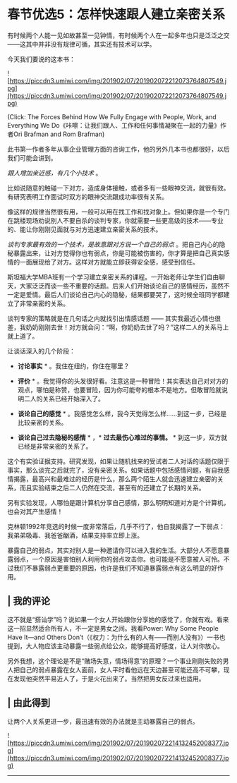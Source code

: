 # 春节优选5：怎样快速跟人建立亲密关系

有时候两个人能一见如故甚至一见钟情，有时候两个人在一起多年也只是泛泛之交——这其中并非没有规律可循，其实还有技术可以学。

今天我们要说的这本书：

![https://piccdn3.umiwi.com/img/201902/07/201902072212073764807549.jpg](https://piccdn3.umiwi.com/img/201902/07/201902072212073764807549.jpg)

(Click: The Forces Behind How We Fully Engage with People, Work, and Everything We Do《咔嚓：让我们跟人、工作和任何事情凝聚在一起的力量》作者Ori Brafman and Rom Brafman)

此书第一作者多年从事企业管理方面的咨询工作，他的另外几本书也都很好，以后我们可能会讲到。

 *跟人增加亲近感，有几个小技术* 。

比如说随意的触碰一下对方，造成身体接触，或者多有一些眼神交流，就很有效。有研究表明工作面试时双方的眼神交流跟成功率很有关系。

像这样的规律当然很有用，一般可以用在找工作和找对象上。但如果你是一个专门在跳楼现场劝说别人不要自杀的谈判专家，你就需要一些更高级的技术——专业的、能让你刚刚见面就与对方迅速建立亲密关系的技术。

 *谈判专家最有效的一个技术，是故意跟对方说一个自己的弱点* 。把自己内心的隐秘暴露出来，让对方觉得你也有弱点，你是可能被伤害的，你才算是把自己真实感情的一面展现给了对方。这样对方就能立即获得安全感，感受到信任。

斯坦福大学MBA班有一个学习建立亲密关系的课程。一开始老师让学生们自由聊天，大家泛泛而谈一些不重要的话题。后来人们开始谈论自己的感情经历，虽然不一定是爱情。最后人们谈论自己内心的隐秘，结果都要哭了，这时候全班同学都建立了非常亲密的关系。

谈判专家的策略就是在几句话之内就找引出情感话题 —— 其实我最近心情也很差，我奶奶刚刚去世！对方就会问：“啊，你奶奶去世了吗？”这样二人的关系马上就上道了。

让谈话深入的几个阶段：

* **讨论事实** * 。我住在纽约，你住在哪里？

* **评价** * 。我觉得你的头发很好看。注意这是一种冒险！其实表达自己对对方的观点，哪怕是称赞，也要冒险，因为你可能夸的根本不是地方。但敢冒险就说明二人的关系已经开始深入了。

* **谈论自己的感觉** * 。我感觉怎么样，我今天觉得怎么样……到这一步，已经是比较亲密的关系。

* **谈论自己过去隐秘的感情** * ，* **过去最伤心难过的事情。** * 到这一步，双方就已经是非常亲密的关系了。

这个有实验证据支持。研究发现，如果让随机找来的受试者二人对话的话题仅限于事实，那么谈完之后就完了，没有亲密关系。如果话题中包括感情问题，有自我感情揭露，最高兴和最难过的经历是什么，那么两个陌生人就会迅速建立亲密的关系，而且实验结束之后二人仍然在交流，甚至有的还建立了长期的关系。

另有实验发现，人哪怕是跟计算机分享自己感情，那么明明知道对方是个计算机，也会对其产生感情！

克林顿1992年竞选的时候一度非常落后，几乎不行了，他自我揭露了一下弱点：我弟弟吸毒、我爸爸酗酒，结果支持率立即上涨。

暴露自己的弱点，其实对别人是一种邀请你可以进入我的生活。大部分人不愿意暴露弱点，一个原因是害怕别人利用你的弱点攻击你。也可能是不愿意被人可怜。不过我们不暴露弱点更重要的原因，也许是我们不知道暴露弱点有这么明显的好作用。

## | 我的评论

这不就是“搭讪学”吗？说如果一个女人开始跟你分享她的感觉了，你就有戏。看来这一招显然适合所有人，不一定是男女之间。我看Power: Why Some People Have It—and Others Don’t（《权力：为什么有的人有——而别人没有》）一书也提到，大人物应该主动暴露一些弱点给公众，能够提高好感度，让人对你放心。

另外我想，这个理论是不是“赌场失意，情场得意”的原理？一个事业刚刚失败的男人把自己的弱点暴露在女人面前，女人平时看他远在天边甚至可能还高不可攀，现在发现他突然平易近人了，于是火花出来了。当然把男女反过来也适用。

## | 由此得到

让两个人关系更进一步，最迅速有效的办法就是主动暴露自己的弱点。

![https://piccdn3.umiwi.com/img/201902/07/201902072214132452008377.jpg](https://piccdn3.umiwi.com/img/201902/07/201902072214132452008377.jpg)

---
